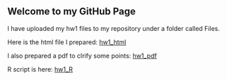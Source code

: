 ## Welcome to my GitHub Page

I have uploaded my hw1 files to my repository under a folder called Files.

Here is the html file I prepared: [hw1_html](https://github.com/BU-IE-582/fall-24-OnurOrdulu/blob/main/Files/hw1.html)

I also prepared a pdf to clrify some points: [hw1_pdf](https://github.com/BU-IE-582/fall-24-OnurOrdulu/blob/main/Files/HW1.pdf)

R script is here: [hw1_R](https://github.com/BU-IE-582/fall-24-OnurOrdulu/blob/main/Files/hw1.R)
